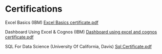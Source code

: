 # Certifications
Excel Basics (IBM)
[Excel Basics certificate.pdf](https://github.com/user-attachments/files/19130214/Excel.Basics.certificate.pdf)

Dashboard Using Excel & Cognos (IBM)
[Dashboard using excel and cognos certificate.pdf](https://github.com/user-attachments/files/19130223/Dashboard.using.excel.and.cognos.certificate.pdf)

SQL For Data Science (University Of California, Davis)
[Sql Certificate.pdf](https://github.com/user-attachments/files/19130234/Sql.Certificate.pdf)


